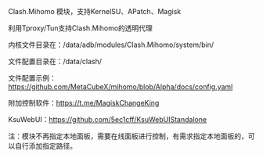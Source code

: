 Clash.Mihomo 模块，支持KernelSU、APatch、Magisk

利用Tproxy/Tun支持Clash.Mihomo的透明代理

内核文件目录在：/data/adb/modules/Clash.Mihomo/system/bin/

文件配置目录在：/data/clash/

文件配置示例：https://github.com/MetaCubeX/mihomo/blob/Alpha/docs/config.yaml

附加控制软件：https://t.me/MagiskChangeKing

KsuWebUI：https://github.com/5ec1cff/KsuWebUIStandalone

注：模块不再指定本地面板，需要在线面板进行控制，有需求指定本地面板的，可以自行添加指定路径。